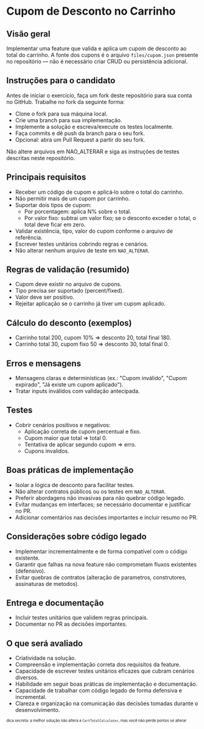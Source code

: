 # Cupom de Desconto no Carrinho

Visão geral
-----------
Implementar uma feature que valida e aplica um cupom de desconto ao total do carrinho. A fonte dos cupons é o arquivo `files/cupom.json` presente no repositório — não é necessário criar CRUD ou persistência adicional.

Instruções para o candidato
--------------------------
Antes de iniciar o exercício, faça um fork deste repositório para sua conta no GitHub. Trabalhe no fork da seguinte forma:
- Clone o fork para sua máquina local.
- Crie uma branch para sua implementação.
- Implemente a solução e escreva/execute os testes localmente.
- Faça commits e dê push da branch para o seu fork.
- Opcional: abra um Pull Request a partir do seu fork.

Não altere arquivos em NAO_ALTERAR e siga as instruções de testes descritas neste repositório.

Principais requisitos
---------------------
- Receber um código de cupom e aplicá‑lo sobre o total do carrinho.
- Não permitir mais de um cupom por carrinho.
- Suportar dois tipos de cupom:
  - Por porcentagem: aplica N% sobre o total.
  - Por valor fixo: subtrai um valor fixo; se o desconto exceder o total, o total deve ficar em zero.
- Validar existência, tipo, valor do cupom conforme o arquivo de referência.
- Escrever testes unitários cobrindo regras e cenários.
- Não alterar nenhum arquivo de teste em `NAO_ALTERAR`.

Regras de validação (resumido)
-------------------------------
- Cupom deve existir no arquivo de cupons.
- Tipo precisa ser suportado (percent/fixed).
- Valor deve ser positivo.
- Rejeitar aplicação se o carrinho já tiver um cupom aplicado.

Cálculo do desconto (exemplos)
------------------------------
- Carrinho total 200, cupom 10% => desconto 20, total final 180.
- Carrinho total 30, cupom fixo 50 => desconto 30, total final 0.

Erros e mensagens
-----------------
- Mensagens claras e determinísticas (ex.: "Cupom inválido", "Cupom expirado", "Já existe um cupom aplicado").
- Tratar inputs inválidos com validação antecipada.

Testes
------
- Cobrir cenários positivos e negativos:
  - Aplicação correta de cupom percentual e fixo.
  - Cupom maior que total => total 0.
  - Tentativa de aplicar segundo cupom => erro.
  - Cupons invalidos.


Boas práticas de implementação
-----------------------------
- Isolar a lógica de desconto para facilitar testes.
- Não alterar contratos públicos ou os testes em `NAO_ALTERAR`.
- Preferir abordagens não invasivas para não quebrar código legado.
- Evitar mudanças em interfaces; se necessário documentar e justificar no PR.
- Adicionar comentários nas decisões importantes e incluir resumo no PR.

Considerações sobre código legado
--------------------------------
- Implementar incrementalmente e de forma compatível com o código existente.
- Garantir que falhas na nova feature não comprometam fluxos existentes (defensivo).
- Evitar quebras de contratos (alteração de parametros, construtores, assinaturas de metodos).

Entrega e documentação
----------------------
- Incluir testes unitários que validem regras principais.
- Documentar no PR as decisões importantes.


O que será avaliado
-------------------
- Criatividade na solução.
- Compreensão e implementação correta dos requisitos da feature.
- Capacidade de escrever testes unitários eficazes que cubram cenários diversos.
- Habilidade em seguir boas práticas de implementação e documentação.
- Capacidade de trabalhar com código legado de forma defensiva e incremental.
- Clareza e organização na comunicação das decisões tomadas durante o desenvolvimento.




<sub><sup>dica secreta: a melhor solução não altera a `CartTotalCalculator`, mas você não perde pontos se alterar</sup></sub>
